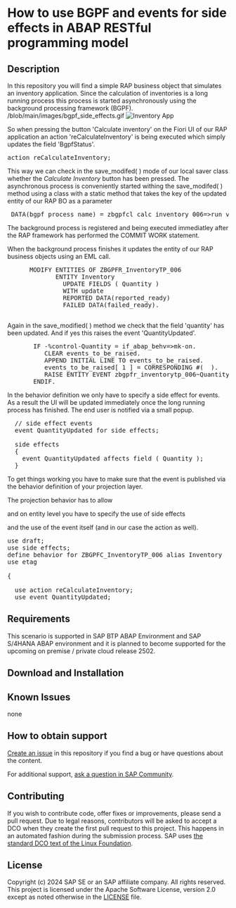 # How to use BGPF and events for side effects in ABAP RESTful programming model   
<!--- Register repository https://api.reuse.software/register, then add REUSE badge:
[![REUSE status](https://api.reuse.software/badge/github.com/SAP-samples/REPO-NAME)](https://api.reuse.software/info/github.com/SAP-samples/REPO-NAME)
-->

## Description

In this repository you will find a simple RAP business object that simulates an inventory application. Since the calculation of inventories is a long running process this process is started asynchronously using the background processing framework (BGPF).
/blob/main/images/bgpf_side_effects.gif
![Inventory App](../../blob/main/images/bgpf_side_effects.gif)

So when pressing the button 'Calculate inventory' on the Fiori UI of our RAP application an action 'reCalculateInventory' is being executed which simply updates the field 'BgpfStatus'. 

<pre>action reCalculateInventory;</pre>

This way we can check in the save_modifed( ) mode of our local saver class whether the *Calculate Inventory* button has been pressed. The asynchronous process is conveniently started withing the save_modifed( ) method using a class with a static method that takes the key of the updated entity of our RAP BO as a parameter

<pre>
 DATA(bgpf_process_name) = zbgpfcl_calc_inventory_006=>run_via_bgpf( i_rap_bo_entity_key = <update_inventory>-%key ).
</pre>

The background process is registered and being executed immediatley after the RAP framework has performed the COMMIT WORK statement.

When the background process finishes it updates the entity of our RAP business objects using an EML call.

<pre>
      MODIFY ENTITIES OF ZBGPFR_InventoryTP_006  
             ENTITY Inventory  
               UPDATE FIELDS ( Quantity )  
               WITH update  
               REPORTED DATA(reported_ready)  
               FAILED DATA(failed_ready).  
 </pre>

Again in the save_modified( ) method we check that the field 'quantity' has been updated. And if yes this raises the event 'QuantityUpdated'.  

<pre>
       IF <update_inventory>-%control-Quantity = if_abap_behv=>mk-on.  
          CLEAR events_to_be_raised.  
          APPEND INITIAL LINE TO events_to_be_raised.  
          events_to_be_raised[ 1 ] = CORRESPONDING #( <update_inventory> ).  
          RAISE ENTITY EVENT zbgpfr_inventorytp_006~QuantityUpdated FROM events_to_be_raised.  
       ENDIF.  
</pre>

In the behavior definition we only have to specify a side effect for events. As a result the UI will be updated immediately once the long running process has finished. The end user is notified via a small popup.

<pre>
  // side effect events
  event QuantityUpdated for side effects;

  side effects
  {
    event QuantityUpdated affects field ( Quantity );
  } 
</pre>

To get things working you have to make sure that the event is published via the behavior definition of your projection layer.   

The projection behavior has to allow 

and on entity level you have to specify the use of side effects 

and the use of the event itself (and in our case the action as well).

<pre>
use draft;  
use side effects;  
define behavior for ZBGPFC_InventoryTP_006 alias Inventory  
use etag  

{
 
  use action reCalculateInventory;  
  use event QuantityUpdated;  
</pre>

## Requirements

This scenario is supported in SAP BTP ABAP Environment and SAP S/4HANA ABAP environment and it is planned to become supported for the upcoming on premise / private cloud release 2502.  

## Download and Installation

## Known Issues

none

## How to obtain support
[Create an issue](https://github.com/SAP-samples/<repository-name>/issues) in this repository if you find a bug or have questions about the content.
 
For additional support, [ask a question in SAP Community](https://answers.sap.com/questions/ask.html).

## Contributing
If you wish to contribute code, offer fixes or improvements, please send a pull request. Due to legal reasons, contributors will be asked to accept a DCO when they create the first pull request to this project. This happens in an automated fashion during the submission process. SAP uses [the standard DCO text of the Linux Foundation](https://developercertificate.org/).

## License
Copyright (c) 2024 SAP SE or an SAP affiliate company. All rights reserved. This project is licensed under the Apache Software License, version 2.0 except as noted otherwise in the [LICENSE](LICENSES/Apache-2.0.txt) file.
